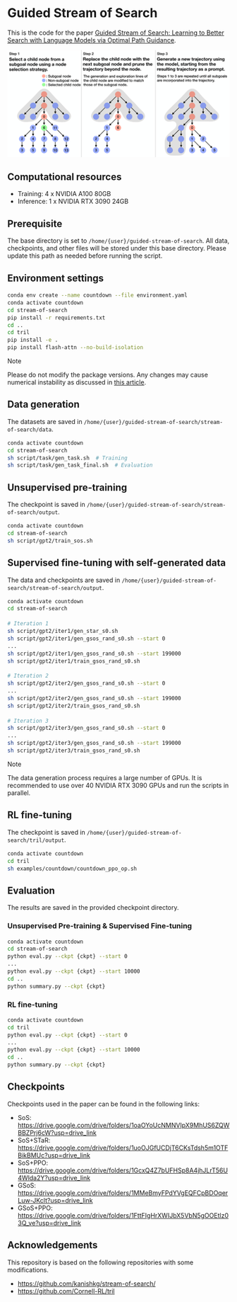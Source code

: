 # Guided Stream of Search

This is the code for the paper [Guided Stream of Search: Learning to Better Search with Language Models via Optimal Path Guidance](https://arxiv.org/abs/2410.02992).

<img src="figures/gsos.png" width="800">

## Computational resources

- Training: 4 x NVIDIA A100 80GB 
- Inference: 1 x NVIDIA RTX 3090 24GB

## Prerequisite

The base directory is set to `/home/{user}/guided-stream-of-search`. All data, checkpoints, and other files will be stored under this base directory. Please update this path as needed before running the script.

## Environment settings

```bash
conda env create --name countdown --file environment.yaml
conda activate countdown
cd stream-of-search
pip install -r requirements.txt
cd ..
cd tril
pip install -e .
pip install flash-attn --no-build-isolation
```

> [!NOTE]  
> Please do not modify the package versions. Any changes may cause numerical instability as discussed in [this article](https://huggingface.co/blog/putting_rl_back_in_rlhf_with_rloo).

## Data generation

The datasets are saved in `/home/{user}/guided-stream-of-search/stream-of-search/data`.

```bash
conda activate countdown
cd stream-of-search
sh script/task/gen_task.sh  # Training
sh script/task/gen_task_final.sh  # Evaluation
```

## Unsupervised pre-training

The checkpoint is saved in `/home/{user}/guided-stream-of-search/stream-of-search/output`.

```bash
conda activate countdown
cd stream-of-search
sh script/gpt2/train_sos.sh
```

## Supervised fine-tuning with self-generated data

The data and checkpoints are saved in `/home/{user}/guided-stream-of-search/stream-of-search/output`.

```bash
conda activate countdown
cd stream-of-search

# Iteration 1
sh script/gpt2/iter1/gen_star_s0.sh
sh script/gpt2/iter1/gen_gsos_rand_s0.sh --start 0
...
sh script/gpt2/iter1/gen_gsos_rand_s0.sh --start 199000
sh script/gpt2/iter1/train_gsos_rand_s0.sh

# Iteration 2
sh script/gpt2/iter2/gen_gsos_rand_s0.sh --start 0
...
sh script/gpt2/iter2/gen_gsos_rand_s0.sh --start 199000
sh script/gpt2/iter2/train_gsos_rand_s0.sh

# Iteration 3
sh script/gpt2/iter3/gen_gsos_rand_s0.sh --start 0
...
sh script/gpt2/iter3/gen_gsos_rand_s0.sh --start 199000
sh script/gpt2/iter3/train_gsos_rand_s0.sh
```

> [!NOTE]  
> The data generation process requires a large number of GPUs. It is recommended to use over 40 NVIDIA RTX 3090 GPUs and run the scripts in parallel.

## RL fine-tuning

The checkpoint is saved in `/home/{user}/guided-stream-of-search/tril/output`.

```bash
conda activate countdown
cd tril
sh examples/countdown/countdown_ppo_op.sh
```

## Evaluation

The results are saved in the provided checkpoint directory.

### Unsupervised Pre-training & Supervised Fine-tuning

```bash
conda activate countdown
cd stream-of-search
python eval.py --ckpt {ckpt} --start 0
...
python eval.py --ckpt {ckpt} --start 10000
cd ..
python summary.py --ckpt {ckpt}
```

### RL fine-tuning

```bash
conda activate countdown
cd tril
python eval.py --ckpt {ckpt} --start 0
...
python eval.py --ckpt {ckpt} --start 10000
cd ..
python summary.py --ckpt {ckpt}
```

## Checkpoints

Checkpoints used in the paper can be found in the following links:

- SoS: https://drive.google.com/drive/folders/1oaOYoUcNMNVIpX9MhUS6ZQWBBZPrj6cW?usp=drive_link
- SoS+STaR: https://drive.google.com/drive/folders/1uoOJGfUCDjT6CKsTdsh5m1OTFBikBMUc?usp=drive_link
- SoS+PPO: https://drive.google.com/drive/folders/1GcxQ4Z7bUFHSp8A4jhJLrT56U4Wlda2Y?usp=drive_link
- GSoS: https://drive.google.com/drive/folders/1MMeBmyFPdYVgEQFCpBDOqerLuw-JKclt?usp=drive_link
- GSoS+PPO: https://drive.google.com/drive/folders/1FttFIgHrXWIJbX5VbN5gOOEtlz03Q_ve?usp=drive_link

## Acknowledgements

This repository is based on the following repositories with some modifications.

- https://github.com/kanishkg/stream-of-search/
- https://github.com/Cornell-RL/tril
